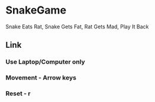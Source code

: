 # SnakeGame
Snake Eats Rat, Snake Gets Fat, Rat Gets Mad, Play It Back

## Link

### Use Laptop/Computer only
### Movement - Arrow keys
### Reset - r
